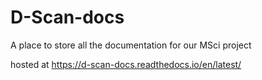 # D-Scan-docs
A place to store all the documentation for our MSci project

hosted at https://d-scan-docs.readthedocs.io/en/latest/
